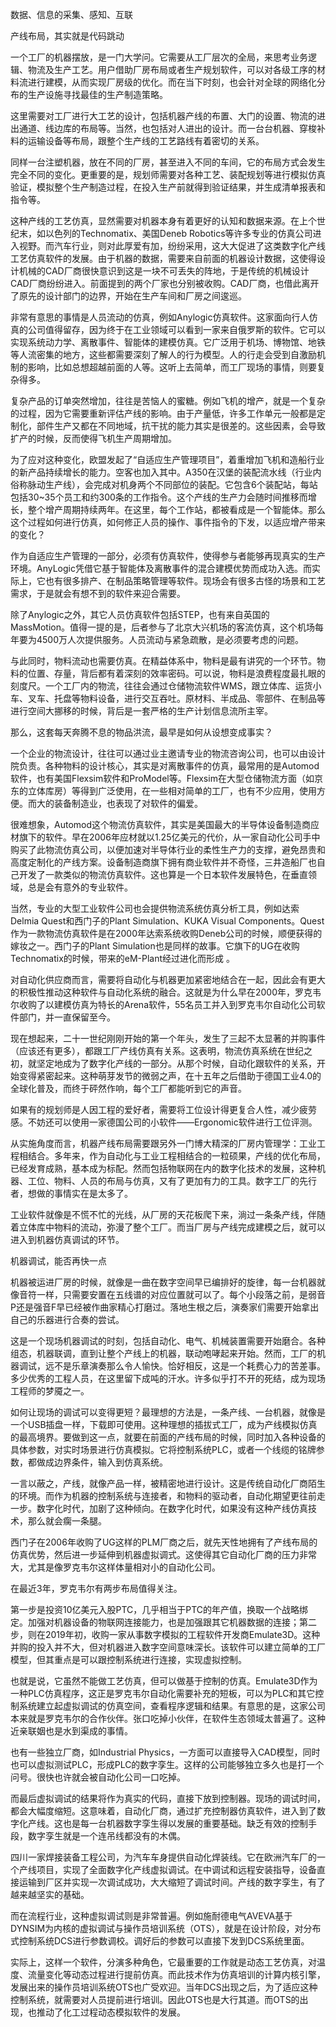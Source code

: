 数据、信息的采集、感知、互联  

产线布局，其实就是代码跳动  
  
一个工厂的机器摆放，是一门大学问。它需要从工厂层次的全局，来思考业务逻辑、物流及生产工艺。用户借助厂房布局或者生产规划软件，可以对各级工序的材料流进行建模，从而实现厂房级的优化。而在当下时刻，也会针对全球的网络化分布的生产设施寻找最佳的生产制造策略。  
  
这里需要对工厂进行大工艺的设计，包括机器产线的布置、大门的设置、物流的进出通道、线边库的布局等。当然，也包括对人进出的设计。而一台台机器、穿梭补料的运输设备等布局，跟整个生产线的工艺路线有着密切的关系。  
  
同样一台注塑机器，放在不同的厂房，甚至进入不同的车间，它的布局方式会发生完全不同的变化。更重要的是，规划师需要对各种工艺、装配规划等进行模拟仿真验证，模拟整个生产制造过程，在投入生产前就得到验证结果，并生成清单报表和指令等。  
  
这种产线的工艺仿真，显然需要对机器本身有着更好的认知和数据来源。在上个世纪末，如以色列的Technomatix、美国Deneb Robotics等许多专业的仿真公司进入视野。而汽车行业，则对此厚爱有加，纷纷采用，这大大促进了这类数字化产线工艺仿真软件的发展。由于机器的数据，需要来自前面的机器设计数据，这使得设计机械的CAD厂商很快意识到这是一块不可丢失的阵地，于是传统的机械设计CAD厂商纷纷进入。前面提到的两个厂家也分别被收购。CAD厂商，也借此离开了原先的设计部门的边界，开始在生产车间和厂房之间逡巡。  
  
非常有意思的事情是人员流动的仿真，例如Anylogic仿真软件。这家面向行人仿真的公司值得留存，因为终于在工业领域可以看到一家来自俄罗斯的软件。它可以实现系统动力学、离散事件、智能体的建模仿真。它广泛用于机场、博物馆、地铁等人流密集的地方，这些都需要深刻了解人的行为模型。人的行走会受到自激励机制的影响，比如总想超越前面的人等。这听上去简单，而工厂现场的事情，则要复杂得多。  
  
复杂产品的订单突然增加，往往是苦恼人的蜜糖。例如飞机的增产，就是一个复杂的过程，因为它需要重新评估产线的影响。由于产量低，许多工作单元一般都是定制化，部件生产又都在不同地域，抗干扰的能力其实是很差的。这些因素，会导致扩产的时候，反而使得飞机生产周期增加。  
  
为了应对这种变化，欧盟发起了“自适应生产管理项目”，着重增加飞机和造船行业的新产品持续增长的能力。空客也加入其中。A350在汉堡的装配流水线（行业内俗称脉动生产线），会完成对机身两个不同部位的装配。它包含6个装配站，每站包括30~35个员工和约300条的工作指令。这个产线的生产力会随时间推移而增长，整个增产周期持续两年。在这里，每个工作站，都被看成是一个智能体。那么这个过程如何进行仿真，如何修正人员的操作、事件指令的下发，以适应增产带来的变化？  
  
作为自适应生产管理的一部分，必须有仿真软件，使得参与者能够再现真实的生产环境。AnyLogic凭借它基于智能体及离散事件的混合建模优势而成功入选。而实际上，它也有很多排产、在制品策略管理等软件。现场会有很多古怪的场景和工艺需求，于是就会有想不到的软件来迎合需要。  
  
除了Anylogic之外，其它人员仿真软件包括STEP，也有来自英国的MassMotion。值得一提的是，后者参与了北京大兴机场的客流仿真，这个机场每年要为4500万人次提供服务。人员流动与紧急疏散，是必须要考虑的问题。  
  
与此同时，物料流动也需要仿真。在精益体系中，物料是最有讲究的一个环节。物料的位置、存量，背后都有着深刻的效率密码。可以说，物料是浪费程度最扎眼的刻度尺。一个工厂内的物流，往往会通过仓储物流软件WMS，跟立体库、运货小车、叉车、托盘等物料设备，进行交互吞吐。原材料、半成品、零部件、在制品等进行空间大挪移的时候，背后是一套严格的生产计划信息流所主宰。  
  
那么，这套每天奔腾不息的物品洪流，最早是如何从设想变成事实？  
  
一个企业的物流设计，往往可以通过业主邀请专业的物流咨询公司，也可以由设计院负责。各种物料的设计核心，其实是对离散事件的仿真，最常用的是Automod软件，也有美国Flexsim软件和ProModel等。Flexsim在大型仓储物流方面（如京东的立体库房）等得到广泛使用，在一些相对简单的工厂，也有不少应用，使用方便。而大的装备制造业，也表现了对软件的偏爱。  
  
很难想象，Automod这个物流仿真软件，其实是美国最大的半导体设备制造商应材旗下的软件。早在2006年应材就以1.25亿美元的代价，从一家自动化公司手中购买了此物流仿真公司，以便加速对半导体行业的柔性生产力的支撑，避免昂贵和高度定制化的产线方案。设备制造商旗下拥有商业软件并不奇怪，三井造船厂也自己开发了一款类似的物流仿真软件。这也算是一个日本软件发展特色，在垂直领域，总是会有意外的专业软件。  
  
  
当然，专业的大型工业软件公司也会提供物流系统仿真分析工具，例如达索Delmia Quest和西门子的Plant Simulation、KUKA Visual Components。Quest作为一款物流仿真软件是在2000年达索系统收购Deneb公司的时候，顺便获得的嫁妆之一。西门子的Plant Simulation也是同样的故事。它旗下的UG在收购Technomatix的时候，带来的eM-Plant经过进化而形成 。  
  
对自动化供应商而言，需要将自动化与机器更加紧密地结合在一起，因此会有更大的积极性推动这种软件与自动化系统的融合。这就是为什么早在2000年，罗克韦尔收购了以建模仿真为特长的Arena软件，55名员工并入到罗克韦尔自动化公司软件部门，并一直保留至今。  
  
现在想起来，二十一世纪刚刚开始的第一个年头，发生了三起不太显著的并购事件（应该还有更多），都跟工厂产线仿真有关系。这表明，物流仿真系统在世纪之初，就坚定地成为了数字化产线的一部分。从那个时候，自动化跟软件的关系，开始变得紧密起来。这种萌芽发节的微弱之声，在十五年之后借助于德国工业4.0的全球化普及，而终于砰然作响，每个工厂都能听到它的声音。  
  
如果有的规划师是人因工程的爱好者，需要将工位设计得更复合人性，减少疲劳感。不妨还可以使用一家德国公司的小软件——Ergonomic软件进行工位评测。  
  
从实施角度而言，机器产线布局需要跟另外一门博大精深的厂房内管理学：工业工程相结合。多年来，作为自动化与工业工程相结合的一粒硕果，产线的优化布局，已经发育成熟，基本成为标配。然而包括物联网在内的数字化技术的发展，这种机器、工位、物料、人员的布局与仿真，又有了更加有力的工具。数字工厂的先行者，想做的事情实在是太多了。  
  
工业软件就像是不慌不忙的光线，从厂房的天花板爬下来，淌过一条条产线，伴随着立体库中物料的流动，弥漫了整个工厂。而当厂房与产线完成建模之后，就可以进入到机器仿真调试的环节。  
  
机器调试，能否再快一点  
  
机器被运进厂房的时候，就像是一曲在数字空间早已编排好的旋律，每一台机器就像音符一样，只需要安置在五线谱的对应位置就可以了。每个小段落之前，是弱音P还是强音F早已经被作曲家精心打磨过。落地生根之后，演奏家们需要开始拿出自己的乐器进行合奏的尝试。  
  
这是一个现场机器调试的时刻，包括自动化、电气、机械装置需要开始磨合。各种组态，机器联调，直到让整个产线上的机器，联动咆哮起来开始。然而，工厂的机器调试，远不是乐章演奏那么令人愉快。恰好相反，这是一个耗费心力的苦差事。多少优秀的工程人员，在这里留下成吨的汗水。许多似乎打不开的死结，成为现场工程师的梦魇之一。  
  
如何让现场的调试可以变得更短？最理想的方法是，一条产线、一台机器，就像是一个USB插盘一样，下载即可使用。这种理想的插拔式工厂，成为产线模拟仿真的最高境界。要做到这一点，就要在前面的产线布局的时候，同时加入各种设备的具体参数，对实时场景进行仿真模拟。它将控制系统PLC，或者一个线缆的铭牌参数，都做成边界条件，输入到仿真系统。  
  
一言以蔽之，产线，就像产品一样，被精密地进行设计。这是传统自动化厂商陌生的环境。而作为机器的控制系统与连接者，和物料的驱动者，自动化期望更往前走一步。数字化时代，加剧了这种倾向。在数字化时代，如果没有这种产线仿真技术，那么就会瘸一条腿。  
  
西门子在2006年收购了UG这样的PLM厂商之后，就先天性地拥有了产线布局的仿真优势，然后进一步延伸到机器虚拟调式。这使得其它自动化厂商的压力非常大，尤其是像罗克韦尔这样体量相对小的自动化公司。  
  
在最近3年，罗克韦尔有两步布局值得关注。  
  
第一步是投资10亿美元入股PTC，几乎相当于PTC的年产值，换取一个战略绑定。加强对机器设备的物联网连接能力，也是加强跟其它机器数据的连接；第二步，则在2019年初，收购一家从事数字模拟的工程软件开发商Emulate3D。这种并购的投入并不大，但对机器进入数字空间意味深长。该软件可以建立简单的工厂模型，但其重点是可以跟控制系统进行连接，实现虚拟控制。  
  
也就是说，它虽然不能做工艺仿真，但可以做基于控制的仿真。Emulate3D作为一种PLC仿真程序，这正是罗克韦尔自动化需要补充的短板，可以为PLC和其它控制系统建立起虚拟调试的仿真空间，查看程序逻辑和结果。有意思的是，这家公司本来就是罗克韦尔的合作伙伴。张口吃掉小伙伴，在软件生态领域太普遍了。这种近亲联姻也是水到渠成的事情。  
  
也有一些独立厂商，如Industrial Physics，一方面可以直接导入CAD模型，同时也可以虚拟测试PLC，形成PLC的数字孪生。这样的公司能够独立多久也是打一个问号。很快也许就会被自动化公司一口吃掉。  
  
而最后虚拟调试的结果将作为真实的代码，直接下放到控制器。现场的调试时间，都会大幅度缩短。这意味着，自动化厂商，通过扩充控制器仿真软件，进入到了数字化产线。这也是每一台机器数字孪生得以发展的重要基础。缺乏有效的控制手段，数字孪生就是一个连吊线都没有的木偶。  


四川一家焊接装备工程公司，为汽车车身提供自动化焊装线。它在欧洲汽车厂的一个产线项目，实现了全面数字化产线虚拟调试。在中调试和远程安装指导，设备直接运输到厂区并实现一次调试成功，大大缩短了调试时间。产线的数字孪生，有了越来越坚实的基础。  
  
而在流程行业，这种虚拟调试则是非常普遍。例如施耐德电气AVEVA基于DYNSIM为内核的虚拟调试与操作员培训系统（OTS），就是在设计阶段，对分布式控制系统DCS进行参数调校。调好后的参数可以直接下发到DCS系统里面。  
  
实际上，这样一个软件，分演多种角色，它最重要的工作就是动态工艺仿真，对温度、流量变化等动态过程进行提前仿真。而此技术作为仿真培训的计算内核引擎，发展出来的操作员培训系统OTS也广受欢迎。当年DCS出现之后，为了适应这种控制系统，就需要对人员提前进行培训。因此OTS也是大行其道。而OTS的出现，也推动了化工过程动态模拟软件的发展。  

